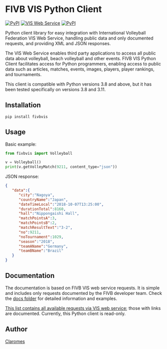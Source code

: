 # FIVB VIS Python Client

[![PyPI](https://img.shields.io/pypi/v/fivbvis)](https://pypi.org/project/fivbvis/) [![VIS Web Service](https://img.shields.io/badge/VIS%20Web%20Service-v24-%234285f4)](https://www.fivb.org/VisSDK/VisWebService/#Introduction.html) [![PyPI](https://img.shields.io/pypi/dm/fivbvis.svg)](https://pypistats.org/packages/fivbvis)

Python client library for easy integration with International Volleyball Federation VIS Web Service, handling public data and only documented requests, and providing XML and JSON responses.

The VIS Web Service enables third party applications to access all public data about volleyball, beach volleyball and other events. FIVB VIS Python Client facilitates access for Python programmers, enabling access to public data such as articles, matches, events, images, players, player rankings, and tournaments.

This client is compatible with Python versions 3.8 and above, but it has been tested specifically on versions 3.8 and 3.11.

## Installation

```shell
pip install fivbvis
```

## Usage
Basic example:

```python
from fivbvis import Volleyball

v = Volleyball()
print(v.getVolleyMatch(9211, content_type="json"))
```
JSON response:

```json
{
   "data":{
      "city":"Nagoya",
      "countryName":"Japan",
      "dateTimeLocal":"2018-10-07T13:25:00",
      "durationTotal":8160,
      "hall":"Nippongaishi Hall",
      "matchPointsA":3,
      "matchPointsB":2,
      "matchResultText":"3-2",
      "no":9211,
      "noTournament":1029,
      "season":"2018",
      "teamAName":"Germany",
      "teamBName":"Brazil"
   }
}
```

## Documentation

The documentation is based on FIVB VIS web service requests. It is simple and includes only requests documented by the FIVB developer team. Check the [docs folder](https://github.com/claromes/fivbvis/blob/main/docs/documentation.md) for detailed information and examples.

[This list contains all available requests via VIS web service](https://www.fivb.org/VisSDK/VisWebService/#RequestList.html); those with links are documented. Currently, this Python client is read-only.


## Author

[Claromes](https://claromes.com)